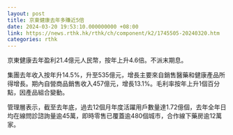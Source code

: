 ```yaml
---
layout: post
title: 京東健康去年多賺近5倍
date: 2024-03-20 19:53:10.000000000 +08:00
link: https://news.rthk.hk/rthk/ch/component/k2/1745505-20240320.htm
categories: rthk
---
```


京東健康去年盈利21.4億元人民幣，按年上升4.6倍。不派末期息。

集團去年收入按年升14.5%，升至535億元，增長主要來自銷售醫藥和健康產品所得增長。期內自營商品銷售收入457億元，增長13.1%。毛利率按年上升1個百分點，因產品組合變動。

管理層表示，截至去年底，過去12個月年度活躍用戶數量達1.72億個，去年全年日均在線問診諮詢量逾45萬，即時零售已覆蓋逾480個城市，合作線下藥房逾12萬家。

